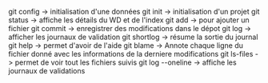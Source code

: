 git config          -> initialisation d'une données
git init            -> initialisation d'un projet
git status          -> affiche les détails du WD et de l'index 
git add             -> pour ajouter un fichier
git commit          -> enregistrer des modifications dans le dépot
git log             -> afficher les journaux de validation
git shortlog        -> résume la sortie du journal
git help            -> permet d'avoir de l'aide
git blame           -> Annote chaque ligne du fichier donné avec les informations de la derniere modifications
git ls-files        -> permet de voir tout les fichiers suivis
git log --oneline   -> affiche les journaux de validations